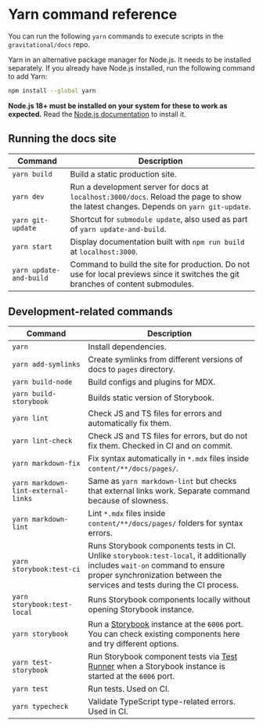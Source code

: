 # Yarn command reference

You can run the following `yarn` commands to execute scripts in the
`gravitational/docs` repo.

Yarn in an alternative package manager for Node.js. It needs to be installed
separately.  If you already have Node.js installed, run the following command to
add Yarn:

```bash
npm install --global yarn
```

**Node.js 18+ must be installed on your system for these to work as expected.**
Read the [Node.js
documentation](https://nodejs.org/en/download/package-manager/) to install it.

## Running the docs site

|Command|Description|
|---|---|
| `yarn build` | Build a static production site.|
| `yarn dev` | Run a development server for docs at `localhost:3000/docs`. Reload the page to show the latest changes. Depends on `yarn git-update`. |
| `yarn git-update` | Shortcut for `submodule update`, also used as part of `yarn update-and-build`.|
| `yarn start` | Display documentation built with `npm run build` at `localhost:3000`.|
| `yarn update-and-build` | Command to build the site for production. Do not use for local previews since it switches the git branches of content submodules.|

## Development-related commands

|Command|Description|
|---|---|
| `yarn` | Install dependencies.|
| `yarn add-symlinks` | Create symlinks from different versions of docs to `pages` directory.|
| `yarn build-node` | Build configs and plugins for MDX.|
| `yarn build-storybook` | Builds static version of Storybook. |
| `yarn lint` | Check JS and TS files for errors and automatically fix them.|
| `yarn lint-check` | Check JS and TS files for errors, but do not fix them. Checked in CI and on commit.|
| `yarn markdown-fix` | Fix syntax automatically in `*.mdx` files inside `content/**/docs/pages/`.|
| `yarn markdown-lint-external-links` | Same as `yarn markdown-lint` but checks that external links work. Separate command because of slowness.|
| `yarn markdown-lint` | Lint `*.mdx` files inside `content/**/docs/pages/` folders for syntax errors.|
| `yarn storybook:test-ci` | Runs Storybook components tests in CI. Unlike `storybook:test-local`, it additionally includes `wait-on` command to ensure proper synchronization between the services and tests during the CI process. |
| `yarn storybook:test-local` | Runs Storybook components locally without opening Storybook instance.|
| `yarn storybook` | Run a [Storybook](https://storybook.js.org/) instance at the `6006` port. You can check existing components here and try different options.|
| `yarn test-storybook` | Run Storybook component tests via [Test Runner](https://storybook.js.org/docs/react/writing-tests/test-runner) when a Storybook instance is started at the `6006` port.|
| `yarn test` | Run tests. Used on CI.|
| `yarn typecheck` | Validate TypeScript type-related errors. Used in CI.|


